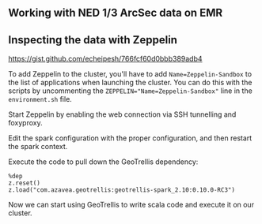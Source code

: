 ## Working with NED 1/3 ArcSec data on EMR

## Inspecting the data with Zeppelin

https://gist.github.com/echeipesh/766fcf60d0bbb389adb4

To add Zeppelin to the cluster, you'll have to add `Name=Zeppelin-Sandbox` to the
list of applications when launching the cluster. You can do this with the
scripts by uncommenting the `ZEPPELIN="Name=Zeppelin-Sandbox"` line in the `environment.sh` file.

Start Zeppelin by enabling the web connection via SSH tunnelling and foxyproxy.

Edit the spark configuration with the proper configuration, and then restart the spark context.

Execute the code to pull down the GeoTrellis dependency:

```
%dep
z.reset()
z.load("com.azavea.geotrellis:geotrellis-spark_2.10:0.10.0-RC3")
```

Now we can start using GeoTrellis to write scala code and execute it on our cluster.
